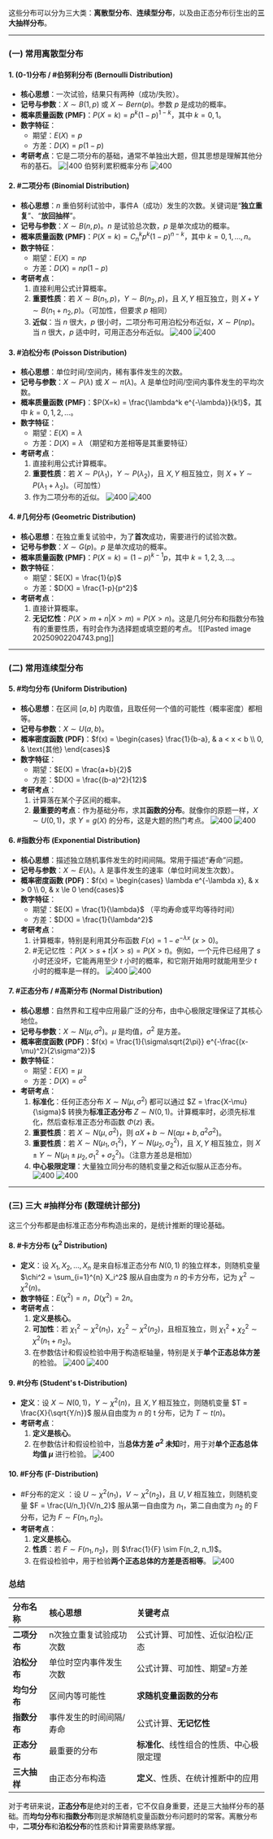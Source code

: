 这些分布可以分为三大类：**离散型分布**、**连续型分布**，以及由正态分布衍生出的**三大抽样分布**。

---

### (一) 常用离散型分布

#### 1. (0-1)分布 / #伯努利分布 (Bernoulli Distribution)

*   **核心思想**：一次试验，结果只有两种（成功/失败）。
*   **记号与参数**：$X \sim B(1, p)$ 或 $X \sim Bern(p)$。参数 $p$ 是成功的概率。
*   **概率质量函数 (PMF)**：$P(X=k) = p^k(1-p)^{1-k}$，其中 $k=0, 1$。
*   **数字特征**：
    *   期望：$E(X) = p$
    *   方差：$D(X) = p(1-p)$
*   **考研考点**：它是二项分布的基础，通常不单独出大题，但其思想是理解其他分布的基石。 
![|400](https://i-blog.csdnimg.cn/blog_migrate/c20e798cfabf4db0283a3bb0fd7a31ed.png)
伯努利累积概率分布
![400](https://i-blog.csdnimg.cn/blog_migrate/1f7bd380d8c5fa618972dd91fbc24022.png)




#### 2. #二项分布 (Binomial Distribution)

*   **核心思想**：$n$ 重伯努利试验中，事件A（成功）发生的次数。关键词是“**独立重复**”、“**放回抽样**”。
*   **记号与参数**：$X \sim B(n, p)$。$n$ 是试验总次数，$p$ 是单次成功的概率。
*   **概率质量函数 (PMF)**：$P(X=k) = C_n^k p^k (1-p)^{n-k}$，其中 $k=0, 1, \dots, n$。
*   **数字特征**：
    *   期望：$E(X) = np$
    *   方差：$D(X) = np(1-p)$
*   **考研考点**：
    1.  直接利用公式计算概率。
    2.  **重要性质**：若 $X \sim B(n_1, p)$，$Y \sim B(n_2, p)$，且 $X, Y$ 相互独立，则 $X+Y \sim B(n_1+n_2, p)$。（可加性，但要求 $p$ 相同）
    3.  **近似**：当 $n$ 很大，$p$ 很小时，二项分布可用泊松分布近似，$X \sim P(np)$。当 $n$ 很大，$p$ 适中时，可用正态分布近似。
![400](https://i-blog.csdnimg.cn/blog_migrate/003be3d7a6ca9ed18fa50f6deefd3f52.png)
![400](https://i-blog.csdnimg.cn/blog_migrate/d07e5a1f0ff1868af886a9ed62483e72.png)
#### 3.  #泊松分布 (Poisson Distribution)

*   **核心思想**：单位时间/空间内，稀有事件发生的次数。
*   **记号与参数**：$X \sim P(\lambda)$ 或 $X \sim \pi(\lambda)$。$\lambda$ 是单位时间/空间内事件发生的平均次数。
*   **概率质量函数 (PMF)**：$P(X=k) = \frac{\lambda^k e^{-\lambda}}{k!}$，其中 $k=0, 1, 2, \dots$。
*   **数字特征**：
    *   期望：$E(X) = \lambda$
    *   方差：$D(X) = \lambda$ （期望和方差相等是其重要特征）
*   **考研考点**：
    1.  直接利用公式计算概率。
    2.  **重要性质**：若 $X \sim P(\lambda_1)$，$Y \sim P(\lambda_2)$，且 $X, Y$ 相互独立，则 $X+Y \sim P(\lambda_1+\lambda_2)$。（可加性）
    3.  作为二项分布的近似。
![400](https://i-blog.csdnimg.cn/blog_migrate/3ba4d788d0c159a959528fb44a5721ce.png)
![400](https://i-blog.csdnimg.cn/blog_migrate/4d9f2b817a50d7d4f1682fed01264beb.png)
#### 4. #几何分布 (Geometric Distribution)

*   **核心思想**：在独立重复试验中，为了**首次**成功，需要进行的试验次数。
*   **记号与参数**：$X \sim G(p)$。$p$ 是单次成功的概率。
*   **概率质量函数 (PMF)**：$P(X=k) = (1-p)^{k-1}p$，其中 $k=1, 2, 3, \dots$。
*   **数字特征**：
    *   期望：$E(X) = \frac{1}{p}$
    *   方差：$D(X) = \frac{1-p}{p^2}$
*   **考研考点**：
    1.  直接计算概率。
    2.  **无记忆性**：$P(X > m+n | X > m) = P(X > n)$。这是几何分布和指数分布独有的重要性质，有时会作为选择题或填空题的考点。
![[Pasted image 20250902204743.png]]
---

### (二) 常用连续型分布

#### 5. #均匀分布 (Uniform Distribution)

*   **核心思想**：在区间 $[a, b]$ 内取值，且取任何一个值的可能性（概率密度）都相等。
*   **记号与参数**：$X \sim U(a, b)$。
*   **概率密度函数 (PDF)**：$f(x) = \begin{cases} \frac{1}{b-a}, & a < x < b \\ 0, & \text{其他} \end{cases}$
*   **数字特征**：
    *   期望：$E(X) = \frac{a+b}{2}$
    *   方差：$D(X) = \frac{(b-a)^2}{12}$
*   **考研考点**：
    1.  计算落在某个子区间的概率。
    2.  **最重要的考点**：作为基础分布，求其**函数的分布**。就像你的原题一样，$X \sim U(0, 1)$，求 $Y = g(X)$ 的分布，这是大题的热门考点。
![400](https://i-blog.csdnimg.cn/blog_migrate/f7c94a235dc169b4e7da699154d60a18.png)
![400](https://i-blog.csdnimg.cn/blog_migrate/5060f0f97de20dbe888f12536fe6dcd3.png)
#### 6. #指数分布 (Exponential Distribution)

*   **核心思想**：描述独立随机事件发生的时间间隔。常用于描述“寿命”问题。
*   **记号与参数**：$X \sim E(\lambda)$。$\lambda$ 是事件发生的速率（单位时间发生次数）。
*   **概率密度函数 (PDF)**：$f(x) = \begin{cases} \lambda e^{-\lambda x}, & x > 0 \\ 0, & x \le 0 \end{cases}$
*   **数字特征**：
    *   期望：$E(X) = \frac{1}{\lambda}$ （平均寿命或平均等待时间）
    *   方差：$D(X) = \frac{1}{\lambda^2}$
*   **考研考点**：
    1.  计算概率，特别是利用其分布函数 $F(x) = 1 - e^{-\lambda x}$ ($x>0$)。
    2.  #无记忆性 ：$P(X > s+t | X > s) = P(X > t)$。例如，一个元件已经用了 $s$ 小时还没坏，它能再用至少 $t$ 小时的概率，和它刚开始用时就能用至少 $t$ 小时的概率是一样的。
![400](https://i-blog.csdnimg.cn/blog_migrate/9bc72ca19f8d0b2efdd21f12c85be90c.png)
![400](https://i-blog.csdnimg.cn/blog_migrate/87c8c65ccb5c86007b62bacda954a3f6.png) 


#### 7. #正态分布 / #高斯分布 (Normal Distribution)

*   **核心思想**：自然界和工程中应用最广泛的分布，由中心极限定理保证了其核心地位。
*   **记号与参数**：$X \sim N(\mu, \sigma^2)$。$\mu$ 是均值，$\sigma^2$ 是方差。
*   **概率密度函数 (PDF)**：$f(x) = \frac{1}{\sigma\sqrt{2\pi}} e^{-\frac{(x-\mu)^2}{2\sigma^2}}$
*   **数字特征**：
    *   期望：$E(X) = \mu$
    *   方差：$D(X) = \sigma^2$
*   **考研考点**：
    1.  **标准化**：任何正态分布 $X \sim N(\mu, \sigma^2)$ 都可以通过 $Z = \frac{X-\mu}{\sigma}$ 转换为**标准正态分布** $Z \sim N(0, 1)$。计算概率时，必须先标准化，然后查标准正态分布函数 $\Phi(z)$ 表。
    2.  **重要性质**：若 $X \sim N(\mu, \sigma^2)$，则 $aX+b \sim N(a\mu+b, a^2\sigma^2)$。
    3.  **重要性质**：若 $X \sim N(\mu_1, \sigma_1^2)$，$Y \sim N(\mu_2, \sigma_2^2)$，且 $X, Y$ 相互独立，则 $X \pm Y \sim N(\mu_1 \pm \mu_2, \sigma_1^2 + \sigma_2^2)$。（注意方差总是相加）
    4.  **中心极限定理**：大量独立同分布的随机变量之和近似服从正态分布。
![400](https://i-blog.csdnimg.cn/blog_migrate/d315c59e4f73f70c9dc0a99af6f27b07.png)
 ![400](https://i-blog.csdnimg.cn/blog_migrate/3cd479b1e569556c1b3c854ebf282bd4.png)
---

### (三) 三大 #抽样分布 (数理统计部分)

这三个分布都是由标准正态分布构造出来的，是统计推断的理论基础。

#### 8. #卡方分布 ($\chi^2$ Distribution)

*   **定义**：设 $X_1, X_2, \dots, X_n$ 是来自标准正态分布 $N(0, 1)$ 的独立样本，则随机变量 $\chi^2 = \sum_{i=1}^{n} X_i^2$ 服从自由度为 $n$ 的卡方分布，记为 $\chi^2 \sim \chi^2(n)$。
*   **数字特征**：$E(\chi^2) = n$，$D(\chi^2) = 2n$。
*   **考研考点**：
    1.  **定义是核心**。
    2.  **可加性**：若 $\chi_1^2 \sim \chi^2(n_1)$，$\chi_2^2 \sim \chi^2(n_2)$，且相互独立，则 $\chi_1^2 + \chi_2^2 \sim \chi^2(n_1+n_2)$。
    3.  在参数估计和假设检验中用于构造枢轴量，特别是关于**单个正态总体方差**的检验。
![400](https://i-blog.csdnimg.cn/blog_migrate/4d4917fe249854fbf1e2f37c4f8d7800.png)
![400](https://i-blog.csdnimg.cn/blog_migrate/7ae77d37e7ca2da6e6e0ea1a3d9b1517.png)

#### 9. #t分布 (Student's t-Distribution)

*   **定义**：设 $X \sim N(0, 1)$，$Y \sim \chi^2(n)$，且 $X, Y$ 相互独立，则随机变量 $T = \frac{X}{\sqrt{Y/n}}$ 服从自由度为 $n$ 的 t 分布，记为 $T \sim t(n)$。
*   **考研考点**：
    1.  **定义是核心**。
    2.  在参数估计和假设检验中，当**总体方差 $\sigma^2$ 未知**时，用于对**单个正态总体均值 $\mu$** 进行检验。
![400](https://i-blog.csdnimg.cn/blog_migrate/c6ac56cdd8809e2a15502096cb5821b7.png) 

#### 10. #F分布 (F-Distribution)

*   #F分布的定义 ：设 $U \sim \chi^2(n_1)$，$V \sim \chi^2(n_2)$，且 $U, V$ 相互独立，则随机变量 $F = \frac{U/n_1}{V/n_2}$ 服从第一自由度为 $n_1$，第二自由度为 $n_2$ 的 F 分布，记为 $F \sim F(n_1, n_2)$。
*   **考研考点**：
    1.  **定义是核心**。
    2.  **性质**：若 $F \sim F(n_1, n_2)$，则 $\frac{1}{F} \sim F(n_2, n_1)$。
    3.  在假设检验中，用于检验**两个正态总体的方差是否相等**。
![400](https://i-blog.csdnimg.cn/blog_migrate/1cb627e0eeb116efbe13edfbdeb8c1b1.png) 
### 总结

| 分布名称 | 核心思想 | 关键考点 |
| :--- | :--- | :--- |
| **二项分布** | n次独立重复试验成功次数 | 公式计算、可加性、近似泊松/正态 |
| **泊松分布** | 单位时空内事件发生次数 | 公式计算、可加性、期望=方差 |
| **均匀分布** | 区间内等可能性 | **求随机变量函数的分布** |
| **指数分布** | 事件发生的时间间隔/寿命 | 公式计算、**无记忆性** |
| **正态分布** | 最重要的分布 | **标准化**、线性组合的性质、中心极限定理 |
| **三大抽样** | 由正态分布构造 | **定义**、性质、在统计推断中的应用 |

对于考研来说，**正态分布**是绝对的王者，它不仅自身重要，还是三大抽样分布的基础。而**均匀分布**和**指数分布**则是求解随机变量函数分布问题时的常客。离散分布中，**二项分布**和**泊松分布**的性质和计算需要熟练掌握。
